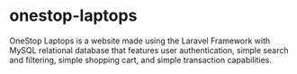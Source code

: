 # onestop-laptops
OneStop Laptops is a website made using the Laravel Framework with MySQL relational database that features user authentication, simple search and filtering, simple shopping cart, and simple transaction capabilities.

